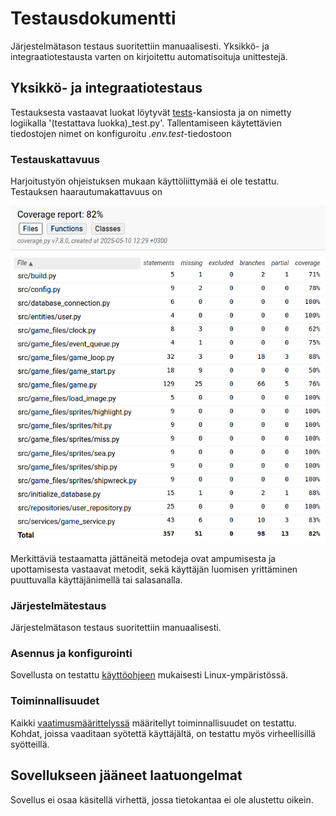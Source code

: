 # Testausdokumentti

Järjestelmätason testaus suoritettiin manuaalisesti. Yksikkö- ja integraatiotestausta varten on kirjoitettu automatisoituja unittestejä.

## Yksikkö- ja integraatiotestaus

Testauksesta vastaavat luokat löytyvät [tests](https://github.com/jaahauss/ot-harjoitustyo/blob/master/src/tests/)-kansiosta ja on nimetty logiikalla '(testattava luokka)_test.py'. Tallentamiseen käytettävien tiedostojen nimet on konfiguroitu _.env.test_-tiedostoon

### Testauskattavuus

Harjoitustyön ohjeistuksen mukaan käyttöliittymää ei ole testattu. Testauksen haarautumakattavuus on

![](./kuvat/testikattavuus.png)

Merkittäviä testaamatta jättäneitä metodeja ovat ampumisesta ja upottamisesta vastaavat metodit, sekä käyttäjän luomisen yrittäminen puuttuvalla käyttäjänimellä tai salasanalla.

### Järjestelmätestaus

Järjestelmätason testaus suoritettiin manuaalisesti.

### Asennus ja konfigurointi

Sovellusta on testattu [käyttöohjeen](./kayttoohje.md) mukaisesti Linux-ympäristössä.

### Toiminnallisuudet

Kaikki [vaatimusmäärittelyssä](./vaatimusmaarittely.md) määritellyt toiminnallisuudet on testattu. Kohdat, joissa vaaditaan syötettä käyttäjältä, on testattu myös virheellisillä syötteillä.

## Sovellukseen jääneet laatuongelmat

Sovellus ei osaa käsitellä virhettä, jossa tietokantaa ei ole alustettu oikein.
